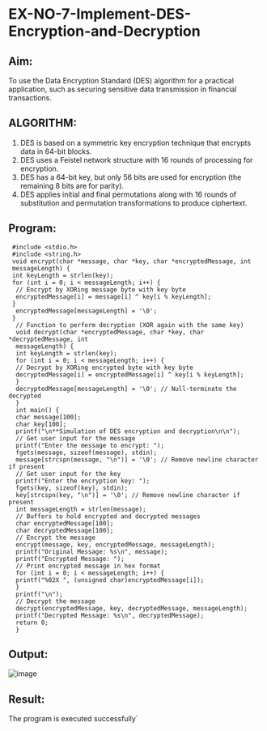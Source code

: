 # EX-NO-7-Implement-DES-Encryption-and-Decryption

## Aim:

To use the Data Encryption Standard (DES) algorithm for a practical application, such as securing sensitive data transmission in financial transactions.

## ALGORITHM:

1. DES is based on a symmetric key encryption technique that encrypts data in 64-bit blocks.
2. DES uses a Feistel network structure with 16 rounds of processing for encryption.
3. DES has a 64-bit key, but only 56 bits are used for encryption (the remaining 8 bits are for parity).
4. DES applies initial and final permutations along with 16 rounds of substitution and permutation transformations to produce ciphertext.

## Program:
```
 #include <stdio.h>
 #include <string.h>
 void encrypt(char *message, char *key, char *encryptedMessage, int
 messageLength) {
 int keyLength = strlen(key);
 for (int i = 0; i < messageLength; i++) {
  // Encrypt by XORing message byte with key byte
  encryptedMessage[i] = message[i] ^ key[i % keyLength];
 }
  encryptedMessage[messageLength] = '\0'; 
 }
  // Function to perform decryption (XOR again with the same key)
  void decrypt(char *encryptedMessage, char *key, char *decryptedMessage, int
  messageLength) {
  int keyLength = strlen(key);
  for (int i = 0; i < messageLength; i++) {
  // Decrypt by XORing encrypted byte with key byte
  decryptedMessage[i] = encryptedMessage[i] ^ key[i % keyLength];
  }
  decryptedMessage[messageLength] = '\0'; // Null-terminate the decrypted
  }
  int main() {
  char message[100];
  char key[100];
  printf("\n**Simulation of DES encryption and decryption\n\n");
  // Get user input for the message
  printf("Enter the message to encrypt: ");
  fgets(message, sizeof(message), stdin);
  message[strcspn(message, "\n")] = '\0'; // Remove newline character if present
  // Get user input for the key
  printf("Enter the encryption key: ");
  fgets(key, sizeof(key), stdin);
  key[strcspn(key, "\n")] = '\0'; // Remove newline character if present
  int messageLength = strlen(message);
  // Buffers to hold encrypted and decrypted messages
  char encryptedMessage[100];
  char decryptedMessage[100];
  // Encrypt the message
  encrypt(message, key, encryptedMessage, messageLength);
  printf("Original Message: %s\n", message);
  printf("Encrypted Message: ");
  // Print encrypted message in hex format
  for (int i = 0; i < messageLength; i++) {
  printf("%02X ", (unsigned char)encryptedMessage[i]);
  }
  printf("\n");
  // Decrypt the message
  decrypt(encryptedMessage, key, decryptedMessage, messageLength);
  printf("Decrypted Message: %s\n", decryptedMessage);
  return 0;
  }
```



## Output:
![image](https://github.com/user-attachments/assets/cbca4d61-1a6e-4015-8b8c-54deec508c76)


## Result:
  The program is executed successfully`
